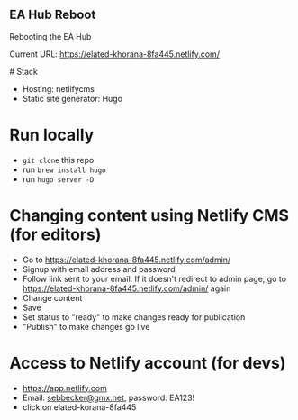 ## EA Hub Reboot

Rebooting the EA Hub

Current URL: https://elated-khorana-8fa445.netlify.com/

# Stack
* Hosting: netlifycms
* Static site generator: Hugo

# Run locally
* ```git clone``` this repo
* run ```brew install hugo```
* run ```hugo server -D```

# Changing content using Netlify CMS (for editors)
* Go to https://elated-khorana-8fa445.netlify.com/admin/
* Signup with email address and password
* Follow link sent to your email. If it doesn't redirect to admin page, go to https://elated-khorana-8fa445.netlify.com/admin/ again
* Change content
* Save
* Set status to "ready" to make changes ready for publication
* "Publish" to make changes go live

# Access to Netlify account (for devs)
* https://app.netlify.com
* Email: sebbecker@gmx.net, password: EA123!
* click on elated-korana-8fa445
